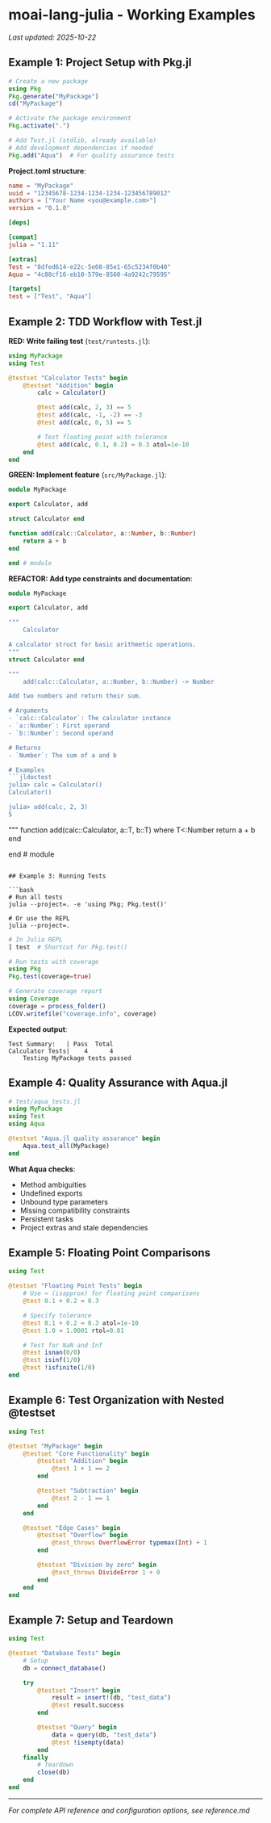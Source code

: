 # moai-lang-julia - Working Examples

_Last updated: 2025-10-22_

## Example 1: Project Setup with Pkg.jl

```julia
# Create a new package
using Pkg
Pkg.generate("MyPackage")
cd("MyPackage")

# Activate the package environment
Pkg.activate(".")

# Add Test.jl (stdlib, already available)
# Add development dependencies if needed
Pkg.add("Aqua")  # For quality assurance tests
```

**Project.toml structure**:
```toml
name = "MyPackage"
uuid = "12345678-1234-1234-1234-123456789012"
authors = ["Your Name <you@example.com>"]
version = "0.1.0"

[deps]

[compat]
julia = "1.11"

[extras]
Test = "8dfed614-e22c-5e08-85e1-65c5234f0b40"
Aqua = "4c88cf16-eb10-579e-8560-4a9242c79595"

[targets]
test = ["Test", "Aqua"]
```

## Example 2: TDD Workflow with Test.jl

**RED: Write failing test** (`test/runtests.jl`):
```julia
using MyPackage
using Test

@testset "Calculator Tests" begin
    @testset "Addition" begin
        calc = Calculator()

        @test add(calc, 2, 3) == 5
        @test add(calc, -1, -2) == -3
        @test add(calc, 0, 5) == 5

        # Test floating point with tolerance
        @test add(calc, 0.1, 0.2) ≈ 0.3 atol=1e-10
    end
end
```

**GREEN: Implement feature** (`src/MyPackage.jl`):
```julia
module MyPackage

export Calculator, add

struct Calculator end

function add(calc::Calculator, a::Number, b::Number)
    return a + b
end

end # module
```

**REFACTOR: Add type constraints and documentation**:
```julia
module MyPackage

export Calculator, add

"""
    Calculator

A calculator struct for basic arithmetic operations.
"""
struct Calculator end

"""
    add(calc::Calculator, a::Number, b::Number) -> Number

Add two numbers and return their sum.

# Arguments
- `calc::Calculator`: The calculator instance
- `a::Number`: First operand
- `b::Number`: Second operand

# Returns
- `Number`: The sum of a and b

# Examples
```jldoctest
julia> calc = Calculator()
Calculator()

julia> add(calc, 2, 3)
5
```
"""
function add(calc::Calculator, a::T, b::T) where T<:Number
    return a + b
end

end # module
```

## Example 3: Running Tests

```bash
# Run all tests
julia --project=. -e 'using Pkg; Pkg.test()'

# Or use the REPL
julia --project=.
```

```julia
# In Julia REPL
] test  # Shortcut for Pkg.test()

# Run tests with coverage
using Pkg
Pkg.test(coverage=true)

# Generate coverage report
using Coverage
coverage = process_folder()
LCOV.writefile("coverage.info", coverage)
```

**Expected output**:
```
Test Summary:   | Pass  Total
Calculator Tests|    4      4
    Testing MyPackage tests passed
```

## Example 4: Quality Assurance with Aqua.jl

```julia
# test/aqua_tests.jl
using MyPackage
using Test
using Aqua

@testset "Aqua.jl quality assurance" begin
    Aqua.test_all(MyPackage)
end
```

**What Aqua checks**:
- Method ambiguities
- Undefined exports
- Unbound type parameters
- Missing compatibility constraints
- Persistent tasks
- Project extras and stale dependencies

## Example 5: Floating Point Comparisons

```julia
using Test

@testset "Floating Point Tests" begin
    # Use ≈ (isapprox) for floating point comparisons
    @test 0.1 + 0.2 ≈ 0.3

    # Specify tolerance
    @test 0.1 + 0.2 ≈ 0.3 atol=1e-10
    @test 1.0 ≈ 1.0001 rtol=0.01

    # Test for NaN and Inf
    @test isnan(0/0)
    @test isinf(1/0)
    @test !isfinite(1/0)
end
```

## Example 6: Test Organization with Nested @testset

```julia
using Test

@testset "MyPackage" begin
    @testset "Core Functionality" begin
        @testset "Addition" begin
            @test 1 + 1 == 2
        end

        @testset "Subtraction" begin
            @test 2 - 1 == 1
        end
    end

    @testset "Edge Cases" begin
        @testset "Overflow" begin
            @test_throws OverflowError typemax(Int) + 1
        end

        @testset "Division by zero" begin
            @test_throws DivideError 1 ÷ 0
        end
    end
end
```

## Example 7: Setup and Teardown

```julia
using Test

@testset "Database Tests" begin
    # Setup
    db = connect_database()

    try
        @testset "Insert" begin
            result = insert!(db, "test_data")
            @test result.success
        end

        @testset "Query" begin
            data = query(db, "test_data")
            @test !isempty(data)
        end
    finally
        # Teardown
        close(db)
    end
end
```

---

_For complete API reference and configuration options, see reference.md_
